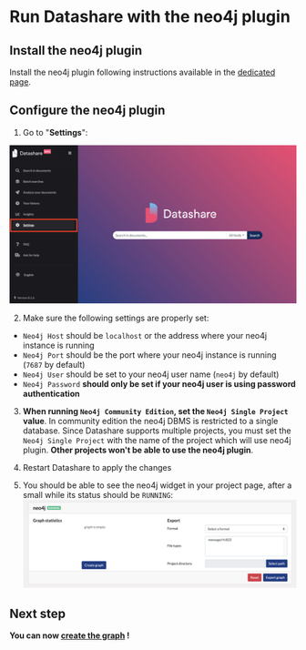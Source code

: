 # Run Datashare with the neo4j plugin

## Install the neo4j plugin

Install the neo4j plugin following instructions available in the [dedicated page](../plugins-and-extensions.md).

## Configure the neo4j plugin

1. Go to "**Settings**":

![](../../.gitbook/assets/screenshot-2020-11-25-at-09.56.51.png)

2. Make sure the following settings are properly set:
- `Neo4j Host` should be `localhost` or the address where your neo4j instance is running
- `Neo4j Port` should be the port where your neo4j instance is running (`7687` by default)
- `Neo4j User` should be set to your neo4j user name (`neo4j` by default)
- `Neo4j Password` **should only be set if your neo4j user is using password authentication** 

3. **When running `Neo4j Community Edition`, set the `Neo4j Single Project` value**. 
In community edition the neo4j DBMS is restricted to a single database.
Since Datashare supports multiple projects, you must set the `Neo4j Single Project` with the name of the project which will use neo4j plugin.
**Other projects won't be able to use the neo4j plugin**.

4. Restart Datashare to apply the changes

5. You should be able to see the neo4j widget in your project page, after a small while its status should be `RUNNING`:
![neo4j-widget-empty.png](../../.gitbook/assets/neo4j/neo4j-widget-empty.png)

## Next step

**You can now [create the graph](create-and-update-the-graph.md) !**
